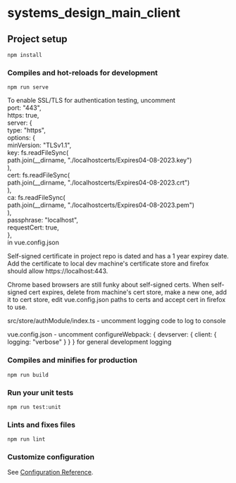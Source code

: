 # systems_design_main_client

## Project setup
```
npm install
```

### Compiles and hot-reloads for development
```
npm run serve

```

<p>To enable SSL/TLS for authentication testing, uncomment
    <br />port: "443",
    <br />https: true,
    <br />server: {
        <br />type: "https",
        <br />options: {
            <br />minVersion: "TLSv1.1",
            <br />key: fs.readFileSync(
                <br />path.join(__dirname, "./localhostcerts/Expires04-08-2023.key")
                <br />),
                <br />cert: fs.readFileSync(
                    <br />path.join(__dirname, "./localhostcerts/Expires04-08-2023.crt")
                <br />),
                <br />ca: fs.readFileSync(
                    <br />path.join(__dirname, "./localhostcerts/Expires04-08-2023.pem")
                <br />),
                <br />passphrase: "localhost",
                <br />requestCert: true,
    <br />},
<br />in vue.config.json</p>

<p>Self-signed certificate in project repo is dated and has a 1 year expirey date. Add the certificate to local dev machine's certificate store and firefox should allow https://localhost:443.</p>

<p>Chrome based browsers are still funky about self-signed certs. When self-signed cert expires, delete from machine's cert store, make a new one, add it to cert store, edit vue.config.json paths to certs and accept cert in firefox to use.</p>

<p>src/store/authModule/index.ts - uncomment logging code to log to console</p>

<p>vue.config.json - uncomment configureWebpack: { devserver: { client: { logging: "verbose" } } } for general development logging</p>



### Compiles and minifies for production
```
npm run build
```

### Run your unit tests
```
npm run test:unit
```

### Lints and fixes files
```
npm run lint
```

### Customize configuration
See [Configuration Reference](https://cli.vuejs.org/config/).

